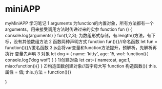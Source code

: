 # miniAPP
myMiniAPP
学习笔记
1 arguments 为function的内置对象，所有方法都有一个arguments。用来接受调用方法时传递过来的实参
function fun () {
  console.log(arguments)
}
fun(1,2,3);
为数组形式存储，有.length()方法，有下标，没有其他数组方法
2 函数两种声明方式
function fun(){}//命名函数
let fun = function(){}//匿名函数
3 js会将var变量和function方法提升，预解析，先解析再执行
变量先声明
3 对象
let dog = {
  name: 'kitty',
  age: 15,
  wof: function(){
    console.log('dog wof')
  }
}
1)创建对象
let cat={
  name:cat,
  age:1,
  miao:function(){}
}
2)构造函数创建对象//首字母大写
function 构造函数(){
  this. 属性 = 值;
  this.方法 = function(){}
  
} 

